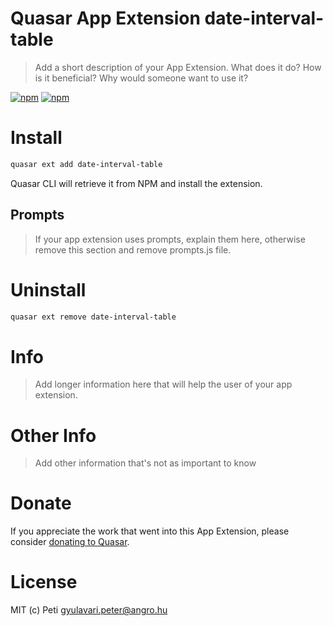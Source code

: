 # Quasar App Extension date-interval-table

> Add a short description of your App Extension. What does it do? How is it beneficial? Why would someone want to use it?

[![npm](https://img.shields.io/npm/v/quasar-app-extension-date-interval-table.svg?label=quasar-app-extension-date-interval-table)](https://www.npmjs.com/package/quasar-app-extension-date-interval-table)
[![npm](https://img.shields.io/npm/dt/quasar-app-extension-date-interval-table.svg)](https://www.npmjs.com/package/quasar-app-extension-date-interval-table)

# Install
```bash
quasar ext add date-interval-table
```
Quasar CLI will retrieve it from NPM and install the extension.

## Prompts

> If your app extension uses prompts, explain them here, otherwise remove this section and remove prompts.js file.

# Uninstall
```bash
quasar ext remove date-interval-table
```

# Info
> Add longer information here that will help the user of your app extension.

# Other Info
> Add other information that's not as important to know

# Donate
If you appreciate the work that went into this App Extension, please consider [donating to Quasar](https://donate.quasar.dev).

# License
MIT (c) Peti <gyulavari.peter@angro.hu>
